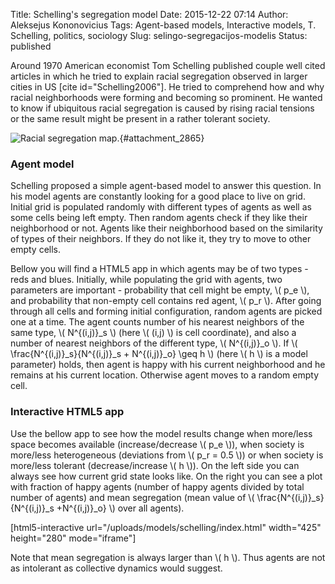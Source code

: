 Title: Schelling's segregation model
Date: 2015-12-22 07:14
Author: Aleksejus Kononovicius
Tags: Agent-based models, Interactive models, T. Schelling, politics, sociology
Slug: selingo-segregacijos-modelis
Status: published

Around 1970 American economist Tom
Schelling published couple well cited articles in which he tried to
explain racial segregation observed in larger cities in US \[cite
id="Schelling2006"\]. He tried to comprehend how and why racial
neighborhoods were forming and becoming so prominent. He wanted to know
if ubiquitous racial segregation is caused by rising racial tensions or
the same result might be present in a rather tolerant
society.<!--more-->

![Racial segregation map.](/uploads/2015/12/boston-segregation.jpg "
Racial segregation in Boston and around it. Data can be found on
http://demographics.coopercenter.org/DotMap/index.html."){#attachment_2865} 

### Agent model

Schelling proposed a simple agent-based model to answer this question.
In his model agents are constantly looking for a good place to live on
grid. Initial grid is populated randomly with different types of agents
as well as some cells being left empty. Then random agents check if they
like their neighborhood or not. Agents like their neighborhood based on
the similarity of types of their neighbors. If they do not like it, they
try to move to other empty cells.

Bellow you will find a HTML5 app in which agents may be of two types -
reds and blues. Initially, while populating the grid with agents, two
parameters are important - probability that cell might be empty, \\\( p\_e \\\), and probability that non-empty cell contains red agent, \\\( p\_r \\\). After going through all cells and forming initial configuration,
random agents are picked one at a time. The agent counts number of his
nearest neighbors of the same type, \\\(  N^{(i,j)}\_s \\\) (here
\\\(  (i,j) \\\) is cell coordinate), and also a number of nearest
neighbors of the different type, \\\(  N^{(i,j)}\_o \\\). If \\\( \frac{N^{(i,j)}\_s}{N^{(i,j)}\_s + N^{(i,j)}\_o} \geq h \\\) (here
\\\(  h \\\) is a model parameter) holds, then agent is happy with his
current neighborhood and he remains at his current location. Otherwise
agent moves to a random empty cell.

### Interactive HTML5 app

Use the bellow app to see how the model results change when more/less
space becomes available (increase/decrease \\\(  p\_e \\\)), when society
is more/less heterogeneous (deviations from \\\(  p\_r = 0.5 \\\)) or
when society is more/less tolerant (decrease/increase \\\(  h \\\)). On
the left side you can always see how current grid state looks like. On
the right you can see a plot with fraction of happy agents (number of
happy agents divided by total number of agents) and mean segregation
(mean value of \\\(  \frac{N^{(i,j)}\_s}{N^{(i,j)}\_s +N^{(i,j)}\_o} \\\) over all agents).

[html5-interactive
url="/uploads/models/schelling/index.html"
width="425" height="280" mode="iframe"]

Note that mean segregation is always larger than \\\(  h \\\). Thus
agents are not as intolerant as collective dynamics would suggest.
